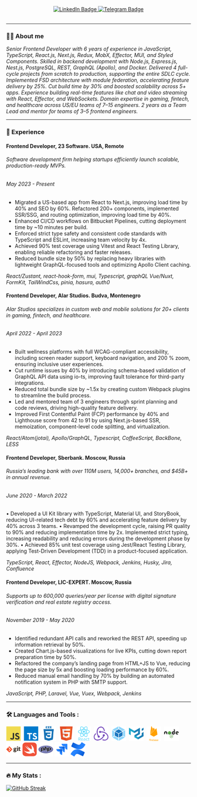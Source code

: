 <div id="header" align="center">
  <div id="badges">
    <a href="https://www.linkedin.com/in/nikita-kirdiapin/">
      <img src="https://img.shields.io/badge/LinkedIn-blue?style=for-the-badge&logo=linkedin&logoColor=white" alt="LinkedIn Badge"/>
    </a>
    <a href="https://t.me/ipestilenz">
      <img src="https://img.shields.io/badge/telegram-black?style=for-the-badge&logo=telegram&logoColor=white" alt="Telegram Badge"/>
    </a>
  </div>

  <img src="https://komarev.com/ghpvc/?username=kirdiapin-n&style=flat-square&color=blue" alt=""/>
</div>

---

### :man_technologist: About me

*Senior Frontend Developer with 6 years of experience in JavaScript, TypeScript, React.js, Next.js, Redux, MobX, Effector, MUI, and Styled Components. Skilled in backend development with Node.js, Express.js, Nest.js, PostgreSQL, REST, GraphQL (Apollo), and Docker. Delivered 4 full-cycle projects from scratch to production, supporting the entire SDLC cycle. Implemented FSD architecture with module federation, accelerating feature delivery by 25%. Cut build time by 30% and boosted scalability across 5+ apps. Experience building real-time features like chat and video streaming with React, Effector, and WebSockets. Domain expertise in gaming, fintech, and healthcare across US/EU teams of 7–15 engineers. 2 years as a Team Lead and mentor for teams of 3–5 frontend engineers.*

---

### :briefcase: Experience

#### Frontend Developer, 23 Software. USA, Remote 
###### Software development firm helping startups efficiently launch scalable, production-ready MVPs.
###### May 2023 - Present

- Migrated a US-based app from React to Next.js, improving load time by 40% and SEO by 60%.
Refactored 200+ components, implemented SSR/SSG, and routing optimization, improving load time by 40%.
- Enhanced CI/CD workflows on Bitbucket Pipelines, cutting deployment time by ~10 minutes per build.
- Enforced strict type safety and consistent code standards with TypeScript and ESLint, increasing team velocity by 4x.
- Achieved 90% test coverage using Vitest and React Testing Library, enabling reliable refactoring and faster releases.
- Reduced bundle size by 50% by replacing heavy libraries with lightweight GraphQL-focused tools and optimizing Apollo Client caching.

*React/Zustant, react-hook-form, mui, Typescript, graphQL*
*Vue/Nuxt, FormKit, TailWindCss, pinia, hasura, auth0*


#### Frontend Developer, Alar Studios. Budva, Montenegro
###### Alar Studios specializes in custom web and mobile solutions for 20+ clients in gaming, fintech, and healthcare.
###### April 2022 - April 2023

- Built wellness platforms with full WCAG-compliant accessibility, including screen reader support, keyboard navigation, and 200 % zoom, ensuring inclusive user experiences.
- Cut runtime issues by 40% by introducing schema-based validation of GraphQL API data using io-ts, improving fault tolerance for third-party integrations.
- Reduced total bundle size by ~1.5x by creating custom Webpack plugins to streamline the build process.
- Led and mentored team of 3 engineers through sprint planning and code reviews, driving high-quality feature delivery.
- Improved First Contentful Paint (FCP) performance by 40% and Lighthouse score from 42 to 91 by using Next.js-based SSR, memoization, component-level code splitting, and virtualization.

*React/Atom(jotai), Apollo/GraphQL, Typescript, CoffeeScript, BackBone, LESS*

#### Frontend Developer, Sberbank. Moscow, Russia
###### Russia’s leading bank with over 110M users, 14,000+ branches, and $45B+ in annual revenue.
###### June 2020 - March 2022

• Developed a UI Kit library with TypeScript, Material UI, and StoryBook, reducing UI-related tech debt by 60% and accelerating feature delivery by 40% across 3 teams.
• Revamped the development cycle, raising PR quality to 90% and reducing implementation time by 2x.
Implemented strict typing, increasing readability and reducing errors during the development phase by 30%.
• Achieved 85% unit test coverage using Jest/React Testing Library, applying Test-Driven Development (TDD) in a product-focused application.

*TypeScript, React, Effector, NodeJS, Webpack, Jenkins, Husky, Jira, Confluence*

#### Frontend Developer, LIC-EXPERT. Moscow, Russia
###### Supports up to 600,000 queries/year per license with digital signature verification and real estate registry access.
###### November 2019 - May 2020

- Identified redundant API calls and reworked the REST API, speeding up information retrieval by 50%.
- Created Chart.js-based visualizations for live KPIs, cutting down report preparation time by 50%.
- Refactored the company’s landing page from HTML+JS to Vue, reducing the page size by 5x and boosting loading performance by 60%.
- Reduced manual email handling by 70% by building an automated notification system in PHP with SMTP support.

*JavaScript, PHP, Laravel, Vue, Vuex, Webpack, Jenkins*

---

### :hammer_and_wrench: Languages and Tools :

<div>
  <img src="https://github.com/devicons/devicon/blob/master/icons/javascript/javascript-original.svg" title="JavaScript" alt="JavaScript" width="40" height="40"/>&nbsp;
  <img src="https://github.com/devicons/devicon/blob/master/icons/typescript/typescript-original.svg" title="TypeScript" alt="TypeScript" width="40" height="40"/>&nbsp;
  <img src="https://github.com/devicons/devicon/blob/master/icons/css3/css3-plain-wordmark.svg"  title="CSS3" alt="CSS" width="40" height="40"/>&nbsp;
  <img src="https://github.com/devicons/devicon/blob/master/icons/html5/html5-original.svg" title="HTML5" alt="HTML" width="40" height="40"/>&nbsp;
  <img src="https://github.com/devicons/devicon/blob/master/icons/react/react-original-wordmark.svg" title="React" alt="React" width="40" height="40"/>&nbsp;
  <img src="https://github.com/devicons/devicon/blob/master/icons/redux/redux-original.svg" title="Redux" alt="Redux" width="40" height="40"/>&nbsp;
  <img src="https://github.com/devicons/devicon/blob/master/icons/webpack/webpack-original.svg" title="Webpack" alt="Webpack " width="40" height="40"/>&nbsp;
  <img src="https://github.com/devicons/devicon/blob/master/icons/materialui/materialui-original.svg" title="Material UI" alt="Material UI" width="40" height="40"/>&nbsp;
  <img src="https://github.com/devicons/devicon/blob/master/icons/firebase/firebase-plain-wordmark.svg" title="Firebase" alt="Firebase" width="40" height="40"/>&nbsp;
  <img src="https://github.com/devicons/devicon/blob/master/icons/nodejs/nodejs-original-wordmark.svg" title="NodeJS" alt="NodeJS" width="40" height="40"/>&nbsp;
  <img src="https://github.com/devicons/devicon/blob/master/icons/git/git-original-wordmark.svg" title="Git" alt="Git" width="40" height="40"/>
  <img src="https://github.com/devicons/devicon/blob/master/icons/swift/swift-original.svg" title="Swift" alt="Swift" width="40" height="40"/>
  <img src="https://github.com/devicons/devicon/blob/master/icons/php/php-original.svg" title="PHP" alt="PHP" width="40" height="40"/>
  <img src="https://github.com/devicons/devicon/blob/master/icons/jira/jira-original.svg" title="Jira" alt="Jira" width="40" height="40"/>
  <img src="https://github.com/devicons/devicon/blob/master/icons/confluence/confluence-original.svg" title="Confluence" alt="Confluence" width="40" height="40"/>
</div>


---

### :fire: My Stats :

[![GitHub Streak](http://github-readme-streak-stats.herokuapp.com?user=kirdiapin-n&theme=dark&background=000000)](https://git.io/streak-stats)
